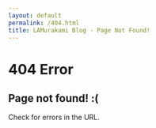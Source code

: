 ```yaml
---
layout: default
permalink: /404.html
title: LAMurakami Blog - Page Not Found! 
---
```


# 404 Error

## Page not found! :(

Check for errors in the URL.
